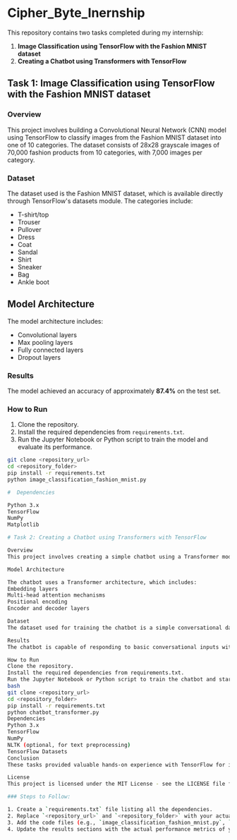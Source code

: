 # Cipher_Byte_Inernship

This repository contains two tasks completed during my internship:

1. **Image Classification using TensorFlow with the Fashion MNIST dataset**
2. **Creating a Chatbot using Transformers with TensorFlow**

## Task 1: Image Classification using TensorFlow with the Fashion MNIST dataset

### Overview

This project involves building a Convolutional Neural Network (CNN) model using TensorFlow to classify images from the Fashion MNIST dataset into one of 10 categories. The dataset consists of 28x28 grayscale images of 70,000 fashion products from 10 categories, with 7,000 images per category.

### Dataset

The dataset used is the Fashion MNIST dataset, which is available directly through TensorFlow's datasets module. The categories include:

- T-shirt/top
- Trouser
- Pullover
- Dress
- Coat
- Sandal
- Shirt
- Sneaker
- Bag
- Ankle boot

## Model Architecture

The model architecture includes:

- Convolutional layers
- Max pooling layers
- Fully connected layers
- Dropout layers

### Results

The model achieved an accuracy of approximately **87.4%** on the test set.

### How to Run

1. Clone the repository.
2. Install the required dependencies from `requirements.txt`.
3. Run the Jupyter Notebook or Python script to train the model and evaluate its performance.

```bash
git clone <repository_url>
cd <repository_folder>
pip install -r requirements.txt
python image_classification_fashion_mnist.py

#  Dependencies

Python 3.x
TensorFlow
NumPy
Matplotlib

# Task 2: Creating a Chatbot using Transformers with TensorFlow

Overview
This project involves creating a simple chatbot using a Transformer model implemented with TensorFlow. The chatbot is trained on a conversational dataset and can respond to user input in a conversational manner.

Model Architecture

The chatbot uses a Transformer architecture, which includes:
Embedding layers
Multi-head attention mechanisms
Positional encoding
Encoder and decoder layers

Dataset
The dataset used for training the chatbot is a simple conversational dataset, which consists of pairs of questions and answers.

Results
The chatbot is capable of responding to basic conversational inputs with a reasonable degree of accuracy.

How to Run
Clone the repository.
Install the required dependencies from requirements.txt.
Run the Jupyter Notebook or Python script to train the chatbot and start interacting with it.
bash
git clone <repository_url>
cd <repository_folder>
pip install -r requirements.txt
python chatbot_transformer.py
Dependencies
Python 3.x
TensorFlow
NumPy
NLTK (optional, for text preprocessing)
TensorFlow Datasets
Conclusion
These tasks provided valuable hands-on experience with TensorFlow for image classification and natural language processing. The skills gained during this internship will be instrumental in future projects.

License
This project is licensed under the MIT License - see the LICENSE file for details.

### Steps to Follow:

1. Create a `requirements.txt` file listing all the dependencies.
2. Replace `<repository_url>` and `<repository_folder>` with your actual repository URL and folder name.
3. Add the code files (e.g., `image_classification_fashion_mnist.py`, `chatbot_transformer.py`).
4. Update the results sections with the actual performance metrics of your models.
